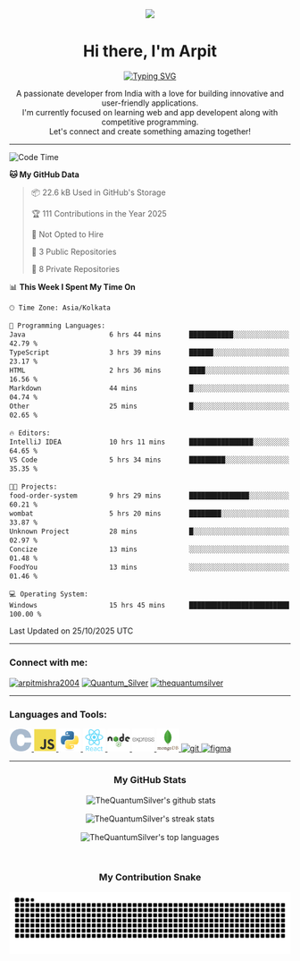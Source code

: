 <div align="center">

  <a href="https://your-portfolio-link.com">
    <img src="https://media.giphy.com/media/hvRJCLFzcasrR4ia7z/giphy.gif" width="30px"/>
  </a>
  
  <h1>
    Hi there, I'm Arpit
  </h1>
  <a href="https://git.io/typing-svg">
    <img src="https://readme-typing-svg.demolab.com?font=Fira+Code&weight=700&size=25&pause=1000&color=00BFFF&center=true&vCenter=true&width=435&lines=Full-Stack+Developer;Always+Learning+New+Things;Tech+Enthusiast;Problem+Solver" alt="Typing SVG" />
  </a>
  
  <br>
  
  <p align="center">
    A passionate developer from India with a love for building innovative and user-friendly applications. 
    <br> I'm currently focused on learning web and app developent along with competitive programming.
    <br>Let's connect and create something amazing together!
  </p>

  <hr>
</div>

<div align="left">

<!--START_SECTION:waka-->
![Code Time](http://img.shields.io/badge/Code%20Time-23%20hrs%2027%20mins-blue)

**🐱 My GitHub Data** 

> 📦 22.6 kB Used in GitHub's Storage 
 > 
> 🏆 111 Contributions in the Year 2025
 > 
> 🚫 Not Opted to Hire
 > 
> 📜 3 Public Repositories 
 > 
> 🔑 8 Private Repositories 
 > 
📊 **This Week I Spent My Time On** 

```text
🕑︎ Time Zone: Asia/Kolkata

💬 Programming Languages: 
Java                     6 hrs 44 mins       ███████████░░░░░░░░░░░░░░   42.79 % 
TypeScript               3 hrs 39 mins       ██████░░░░░░░░░░░░░░░░░░░   23.17 % 
HTML                     2 hrs 36 mins       ████░░░░░░░░░░░░░░░░░░░░░   16.56 % 
Markdown                 44 mins             █░░░░░░░░░░░░░░░░░░░░░░░░   04.74 % 
Other                    25 mins             █░░░░░░░░░░░░░░░░░░░░░░░░   02.65 % 

🔥 Editors: 
IntelliJ IDEA            10 hrs 11 mins      ████████████████░░░░░░░░░   64.65 % 
VS Code                  5 hrs 34 mins       █████████░░░░░░░░░░░░░░░░   35.35 % 

🐱‍💻 Projects: 
food-order-system        9 hrs 29 mins       ███████████████░░░░░░░░░░   60.21 % 
wombat                   5 hrs 20 mins       ████████░░░░░░░░░░░░░░░░░   33.87 % 
Unknown Project          28 mins             █░░░░░░░░░░░░░░░░░░░░░░░░   02.97 % 
Concize                  13 mins             ░░░░░░░░░░░░░░░░░░░░░░░░░   01.48 % 
FoodYou                  13 mins             ░░░░░░░░░░░░░░░░░░░░░░░░░   01.46 % 

💻 Operating System: 
Windows                  15 hrs 45 mins      █████████████████████████   100.00 % 
```


 Last Updated on 25/10/2025 UTC
<!--END_SECTION:waka-->

</div>

<div align="center">
  <hr>

  <h3 align="left">Connect with me:</h3>
  <p align="left">
    <a href="https://www.linkedin.com/in/arpitmishra2004/" target="blank"><img align="center" src="https://raw.githubusercontent.com/rahuldkjain/github-profile-readme-generator/master/src/images/icons/Social/linked-in-alt.svg" alt="arpitmishra2004" height="30" width="40" /></a>
    <a href="https://x.com/Quantum_Silver" target="blank"><img align="center" src="https://raw.githubusercontent.com/rahuldkjain/github-profile-readme-generator/master/src/images/icons/Social/twitter.svg" alt="Quantum_Silver" height="30" width="40" /></a>
    <a href="https://www.instagram.com/thequantumsilver/" target="blank"><img align="center" src="https://raw.githubusercontent.com/rahuldkjain/github-profile-readme-generator/master/src/images/icons/Social/instagram.svg" alt="thequantumsilver" height="30" width="40" /></a>
  </p>

  <hr>

  <h3 align="left">Languages and Tools:</h3>
  <p align="left">
    <a href="https://www.cprogramming.com/" target="_blank" rel="noreferrer"> <img src="https://raw.githubusercontent.com/devicons/devicon/master/icons/c/c-original.svg" alt="c" width="40" height="40"/> </a>
    <a href="https://developer.mozilla.org/en-US/docs/Web/JavaScript" target="_blank" rel="noreferrer"> <img src="https://raw.githubusercontent.com/devicons/devicon/master/icons/javascript/javascript-original.svg" alt="javascript" width="40" height="40"/> </a>
    <a href="https://www.python.org" target="_blank" rel="noreferrer"> <img src="https://raw.githubusercontent.com/devicons/devicon/master/icons/python/python-original.svg" alt="python" width="40" height="40"/> </a>
    <a href="https://reactjs.org/" target="_blank" rel="noreferrer"> <img src="https://raw.githubusercontent.com/devicons/devicon/master/icons/react/react-original-wordmark.svg" alt="react" width="40" height="40"/> </a>
    <a href="https://nodejs.org" target="_blank" rel="noreferrer"> <img src="https://raw.githubusercontent.com/devicons/devicon/master/icons/nodejs/nodejs-original-wordmark.svg" alt="nodejs" width="40" height="40"/> </a>
    <a href="https://expressjs.com" target="_blank" rel="noreferrer"> <img src="https://raw.githubusercontent.com/devicons/devicon/master/icons/express/express-original-wordmark.svg" alt="express" width="40" height="40"/> </a>
    <a href="https://www.mongodb.com/" target="_blank" rel="noreferrer"> <img src="https://raw.githubusercontent.com/devicons/devicon/master/icons/mongodb/mongodb-original-wordmark.svg" alt="mongodb" width="40" height="40"/> </a>
    <a href="https://git-scm.com/" target="_blank" rel="noreferrer"> <img src="https://www.vectorlogo.zone/logos/git-scm/git-scm-icon.svg" alt="git" width="40" height="40"/> </a>
    <a href="https://www.figma.com/" target="_blank" rel="noreferrer"> <img src="https://www.vectorlogo.zone/logos/figma/figma-icon.svg" alt="figma" width="40" height="40"/> </a>
  </p>

  <hr>

  <h3>My GitHub Stats</h3>
  <p>&nbsp;<img align="center" src="https://github-readme-stats.vercel.app/api?username=TheQuantumSilver&show_icons=true&locale=en&theme=tokyonight&hide_border=true&count_private=true&include_all_commits=true" alt="TheQuantumSilver's github stats" /></p>
  <p><img align="center" src="https://github-readme-streak-stats.herokuapp.com/?user=TheQuantumSilver&theme=tokyonight&hide_border=true" alt="TheQuantumSilver's streak stats" /></p>
  <p><img align="center" src="https://github-readme-stats.vercel.app/api/top-langs?username=TheQuantumSilver&show_icons=true&locale=en&layout=compact&theme=tokyonight&hide_border=true" alt="TheQuantumSilver's top languages" /></p>
  
  <br>
  
  <h3>My Contribution Snake</h3>
  <img src="https://raw.githubusercontent.com/TheQuantumSilver/TheQuantumSilver/output/github-contribution-grid-snake.svg" alt="snake">
  
</div>
